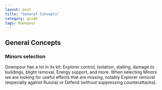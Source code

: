 ```yaml
---
layout: post
title: "General Concepts"
category: guide
tags: Downpour
---
```


## General Concepts

### Minors selection

Downpour has a lot in its kit: Explorer control, Isolation, stalling, damage to buildings, blight removal, Energy support, and more.
When selecting Minors we are looking for useful effects that are missing, notably Explorer removal (especially against Russia) or Defend
(without suppressing counterattacks).
